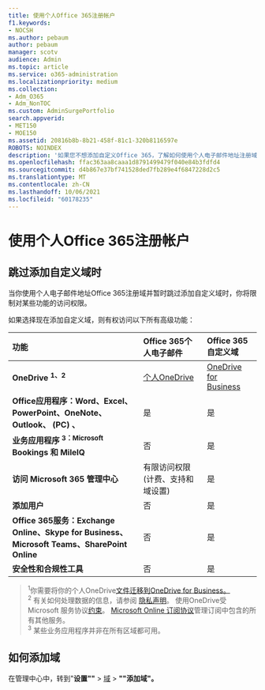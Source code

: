 ```yaml
---
title: 使用个人Office 365注册帐户
f1.keywords:
- NOCSH
ms.author: pebaum
author: pebaum
manager: scotv
audience: Admin
ms.topic: article
ms.service: o365-administration
ms.localizationpriority: medium
ms.collection:
- Adm_O365
- Adm_NonTOC
ms.custom: AdminSurgePortfolio
search.appverid:
- MET150
- MOE150
ms.assetid: 20816b8b-8b21-458f-81c1-320b8116597e
ROBOTS: NOINDEX
description: '如果您不想添加自定义Office 365，了解如何使用个人电子邮件地址注册域。 '
ms.openlocfilehash: ffac363aa8caaa1d8791499479f040e84b3fdfd4
ms.sourcegitcommit: d4b867e37bf741528ded7fb289e4f6847228d2c5
ms.translationtype: MT
ms.contentlocale: zh-CN
ms.lasthandoff: 10/06/2021
ms.locfileid: "60178235"
---
```

# <a name="signing-up-for-office-365-with-a-personal-email-address"></a>使用个人Office 365注册帐户

## <a name="when-you-skip-adding-a-custom-domain"></a>跳过添加自定义域时


当你使用个人电子邮件地址Office 365注册域并暂时跳过添加自定义域时，你将限制[](../get-help-with-domains/what-is-a-domain.md)对某些功能的访问权限。

如果选择现在添加自定义域，则有权访问以下所有高级功能：

|**功能**|**Office 365个人电子邮件**|**Office 365自定义域**|
|:-----|:-----|:-----|
|**OneDrive <sup>1、2</sup>**| [个人OneDrive](https://onedrive.live.com/about/plans/)| [OneDrive for Business](https://onedrive.live.com/about/en-us/business/) |
|**Office应用程序：Word、Excel、PowerPoint、OneNote、Outlook、 (PC) 、**| 是 | 是
|**业务应用程序 <sup>3：Microsoft</sup> Bookings 和 MileIQ**| 否 | 是
|**访问 Microsoft 365 管理中心**| 有限访问权限 (计费、支持和域设置)  | 是
|**添加用户**| 否 | 是
|**Office 365服务：Exchange Online、Skype for Business、Microsoft Teams、SharePoint Online**| 否 | 是
|**安全性和合规性工具**| 否 | 是

> <sup>1</sup>你需要将你的个人OneDrive[文件迁移到OneDrive for Business。](move-email-and-data-to-office-365-business-premium.md)<br/>
> <sup>2</sup> 有关如何处理数据的信息，请参阅 [隐私声明](https://g.microsoftonline.com/0BX20en/138)。 使用OneDrive受 Microsoft 服务协议[约束](https://signup.live.com/signup?ru=https://login.live.com/oauth20_authorize.srf?lc%3d1033%26response_type%3dcode%26client_id%3d51483342-085c-4d86-bf88-cf50c7252078%26scope%3dopenid%2bprofile%2bemail%2boffline_access%26response_mode%3dform_post%26redirect_uri%3dhttps://login.microsoftonline.com/common/federation/oauth2%26state%3drQIIAXWRO2_TUACFc_NSUyGoEBKVEFIHJCSQk-vrR-JIHdLWSdPGaR426TVDZCeO7TjX17Ld5rGzd47EwgLqyFLED2DolBFVMIOYEBMjaXeWM5zvDEfnvEixebb8jOd4wSiaEiMZIsfwEgsZg0ciwwmcyCHIDgXIhQ83t64-PP_-ZvtGvnr04-uX8yedJcj1J-65lR9QcgkeO3EcROVCYTqd5ulo5A7uQOETACsAfgKwTGYsn9G6l8lI5EReYIWSCDmuJIhIKuYxkae6OiT6WIkx6nhNF0K80McN1eYVtR0rB56goKqD1YqgE5lde3wTVb071pOh3oWwSapuo3fkKKS-9vAcIwzx2JlgtT67ST44qZzFDroVGroL608yN6Ih6Qc0ipep9-AksPz6cJ_6vjWI87cxy4_dgRG71G-FNLDC2LWiXbOrtHuKZ7W0_nlgtvwOPZYJU-_7HsIYmWhPY2XSOz2WGh27PzY0ElRHbXgoOqo-N0Rq8KpNTbuzPy_CU1k7VJslRgtmc143vS6vwBrlup0SrYa-ViPzOdNTJHl_OGAachhVhnsz9WMqu56VUP86dX9dyneHO0FIR-7EWqXBr_Q9mCpvbGxuJbYTO4m_afAus36u-1qsZVblo7ffELCfgsR1pkCw8yps8Mh7SaJJaTGxXQU6MB7jakM_iyYHLQVJbRya07a9K5XZiyy4yGZ_ZxOfc_87-h81%26estsfed%3d1%26uaid%3ddd27a8b7188545dab714e7d8c6761b52%26lw%3d1%26fl%3deasi2%26mkt%3den-US&amp;mkt=EN-US&amp;uiflavor=web&amp;lw=1&amp;fl=easi2&amp;client_id=51483342-085c-4d86-bf88-cf50c7252078&amp;uaid=dd27a8b7188545dab714e7d8c6761b52&amp;lic=1)。 [Microsoft Online 订阅协议](https://admin.microsoft.com/Commerce/Mosa.aspx?cc2=US&amp;cl=en&amp;cc=en-US&amp;gcc=False)管理订阅中包含的所有其他服务。<br/>
> <sup>3</sup> 某些业务应用程序并非在所有区域都可用。<br/>

## <a name="how-to-add-a-domain"></a>如何添加域

在管理中心中，转到"**设置""**  >  <a href="https://go.microsoft.com/fwlink/p/?linkid=834818" target="_blank">域</a>  >  **""添加域"。**



